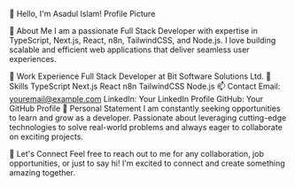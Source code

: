 
👋 Hello, I'm Asadul Islam!
Profile Picture

🌟 About Me
I am a passionate Full Stack Developer with expertise in TypeScript, Next.js, React, n8n, TailwindCSS, and Node.js. I love building scalable and efficient web applications that deliver seamless user experiences.

🏢 Work Experience
Full Stack Developer at Bit Software Solutions Ltd.
💼 Skills
TypeScript
Next.js
React
n8n
TailwindCSS
Node.js
📫 Contact
Email: youremail@example.com
LinkedIn: Your LinkedIn Profile
GitHub: Your GitHub Profile
🌱 Personal Statement
I am constantly seeking opportunities to learn and grow as a developer. Passionate about leveraging cutting-edge technologies to solve real-world problems and always eager to collaborate on exciting projects.

🚀 Let's Connect
Feel free to reach out to me for any collaboration, job opportunities, or just to say hi! I'm excited to connect and create something amazing together.
